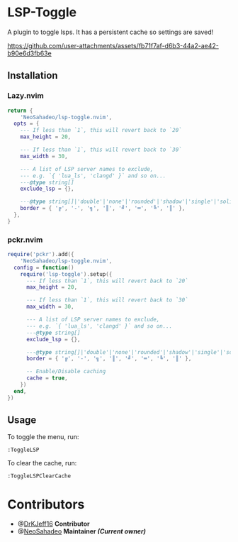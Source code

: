 # LSP-Toggle

A plugin to toggle lsps. It has a persistent cache so settings are saved!

https://github.com/user-attachments/assets/fb71f7af-d6b3-44a2-ae42-b90e6d3fb63e

## Installation

### Lazy.nvim

```lua
return {
	'NeoSahadeo/lsp-toggle.nvim',
  opts = {
    --- If less than `1`, this will revert back to `20`
    max_height = 20,

    --- If less than `1`, this will revert back to `30`
    max_width = 30,

    --- A list of LSP server names to exclude,
    --- e.g. `{ 'lua_ls', 'clangd' }` and so on...
    ---@type string[]
    exclude_lsp = {},

    ---@type string[]|'double'|'none'|'rounded'|'shadow'|'single'|'solid'
    border = { '╔', '-', '╗', '║', '╝', '═', '╚', '║' },
  },
}
```

### pckr.nvim

```lua
require('pckr').add({
	'NeoSahadeo/lsp-toggle.nvim',
  config = function()
    require('lsp-toggle').setup({
      --- If less than `1`, this will revert back to `20`
      max_height = 20,

      --- If less than `1`, this will revert back to `30`
      max_width = 30,

      --- A list of LSP server names to exclude,
      --- e.g. `{ 'lua_ls', 'clangd' }` and so on...
      ---@type string[]
      exclude_lsp = {},

      ---@type string[]|'double'|'none'|'rounded'|'shadow'|'single'|'solid'
      border = { '╔', '-', '╗', '║', '╝', '═', '╚', '║' },

      -- Enable/Disable caching
      cache = true,
    })
  end,
})
```

## Usage

To toggle the menu, run:

```vim
:ToggleLSP
```

To clear the cache, run:

```vim
:ToggleLSPClearCache
```

# Contributors

- @[DrKJeff16](https://github.com/DrKJeff16) **Contributor**
- @[NeoSahadeo](https://github.com/NeoSahadeo) **Maintainer *(Current owner)***
